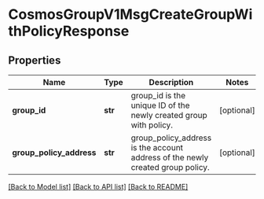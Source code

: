 # CosmosGroupV1MsgCreateGroupWithPolicyResponse

## Properties
Name | Type | Description | Notes
------------ | ------------- | ------------- | -------------
**group_id** | **str** | group_id is the unique ID of the newly created group with policy. | [optional] 
**group_policy_address** | **str** | group_policy_address is the account address of the newly created group policy. | [optional] 

[[Back to Model list]](../README.md#documentation-for-models) [[Back to API list]](../README.md#documentation-for-api-endpoints) [[Back to README]](../README.md)

